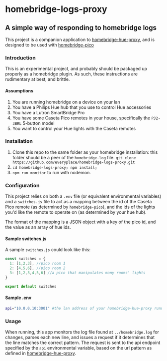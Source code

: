 # homebridge-logs-proxy
## A simple way of responding to homebridge logs

This project is a companion application to [homebridge-hue-proxy](https://github.com/everyplace/homebridge-hue-proxy), and is designed to be used with [homebridge-pico](https://github.com/rnilssoncx/homebridge-pico)

### Introduction
This is an experimental project, and probably should be packaged up properly as a homebridge plugin. As such, these instructions are rudimentary at best, and brittle.

#### Assumptions
1. You are running homebridge on a device on your lan
1. You have a Philips Hue hub that you use to control Hue accessories
1. You have a Lutron SmartBridge Pro
1. You have some Caseta Pico remotes in your house, specifically the `PJ2-3BRL` 5-button model
1. You want to control your Hue lights with the Caseta remotes



### Installation
1. Clone this repo to the same folder as your homebridge installation: this folder should be a peer of the `homebridge.log` file. `git clone https://github.com/everyplace/homebridge-logs-proxy.git`
1. `cd homebridge-logs-proxy; npm install;`
1. `npm run monitor` to run with nodemon.

### Configuration
This project relies on both a `.env` file (or equivalent environmental variables) and a `switches.js` file to act as a mapping between the id of the Caseta Pico remote (as determined by `homebridge-pico`), and the ids of the lights you'd like the remote to operate on (as determined by your hue hub).

The format of the mapping is a JSON object with a key of the pico id, and the value as an array of hue ids. 

#### Sample switches.js
A sample `switches.js` could look like this:
```javascript
const switches = {
  1: [1,2,3], //pico room 1
  2: [4,5,6], //pico room 2
  3: [1,2,3,4,5,6] //a pico that manipulates many rooms' lights
}

export default switches
```

#### Sample .env
```bash
api="10.0.0.10:3001" #the lan address of your homebridge-hue-proxy running app
```

### Usage
When running, this app monitors the log file found at `../homebridge.log` for changes, parses each new line, and issues a request if it determines that the line matches the correct pattern. The request is sent to the api endpoint specified by the `api` environmental variable, based on the url pattern as defined in [homebridge-hue-proxy](https://github.com/everyplace/homebridge-hue-proxy).
